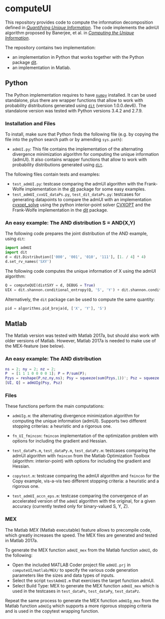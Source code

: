 # computeUI

This repository provides code to compute the information decomposition defined in [*Quantifying Unique Information*](http://dx.doi.org/10.3390/e16042161).
The code implements the admUI algorithm proposed by Banerjee, et al. in [*Computing the Unique Information*](https://arxiv.org/abs/1709.07487).

The repository contains two implementation:
- an implementation in Python that works together with the Python package [dit](https://github.com/dit/).
- an implementation in Matlab. 

## Python

The Python implementation requires to have [`numpy`](http://www.numpy.org) installed.  It can be used standalone, plus there are wrapper functions that allow to work with probability distributions generated using [`dit`](https://github.com/dit/) (version 1.0.0.dev6). The standalone version was tested with Python versions 3.4.2 and 2.7.9.

### Installation and Files

To install, make sure that Python finds the following file (e.g. by copying the file into the python search path or
by amending `sys.path`):
- `admUI.py`: This file contains the implementation of the alternating divergence minimization algorithm for computing the unique information (admUI).  It also contains wrapper functions that allow to work with probability distributions generated using [`dit`](https://github.com/dit/).

The following files contain tests and examples:
- `test_admUI.py`: testcase comparing the admUI algorithm with the Frank-Wolfe implementation in the [dit](https://github.com/dit/) package for some easy examples.
- `test_admUI_cvxUI_dataPs.py`, `test_dit_dataPs.py`: testcases for generating datapoints to compare the admUI with an implementation [cvxopt_solve](https://github.com/Abzinger/BROJA-Bivariate-Partial_Information_Decomposition/blob/master/Python/cvxopt_solve.py) using the python interior-point solver [CVXOPT](http://cvxopt.org/) and the Frank-Wolfe implementation in the [dit](https://github.com/dit/) package.

### An easy example: The AND distribution S = AND(X,Y)

The following code prepares the joint distribution of the AND example, using `dit`:

```python
import admUI
import dit
d = dit.Distribution(['000', '001', '010', '111'], [1. / 4] * 4) 
d.set_rv_names('SXY')
```

The following code computes the unique information of X using the admUI algorithm:

```python
Q = computeQUI(distSXY = d, DEBUG = True)
UIX = dit.shannon.conditional_entropy(Q, 'S', 'Y') + dit.shannon.conditional_entropy(Q, 'X', 'Y') - dit.shannon.conditional_entropy(Q, 'SX', 'Y')
```

Alternatively, the `dit` package can be used to compute the same quantity:

```python
pid = algorithms.pid_broja(d, ['X', 'Y'], 'S') 
```

## Matlab

The Matlab version was tested with Matlab 2017a, but should also work with older versions of Matlab.  However, Matlab 2017a is needed to make use of the MEX-feature (see below).

### An easy example: The AND distribution

```matlab
ns = 2; ny = 2; nz = 2; 
P  = [1 1 1 0 0 0 0 1]; P = P/sum(P);
Pzys = reshape(P,nz,ny,ns); Psy = squeeze(sum(Pzys,1))'; Psz = squeeze(sum(Pzys,2))';
[UI, Q] = admUIg(Psy, Psz)
```

### Files

These functions perform the main computations:
- `admUIg.m`: the alternating divergence minimization algorithm for computing the unique information (admUI).  Supports two different stopping criterias: a heuristic and a rigorous one.
- `fn_UI_fmincon`: `fmincon` implementation of the optimization problem with options for including the gradient and Hessian.

- `test_dataPs.m`, `test_dataPy.m`, `test_dataPz.m`: testcases comparing the admUI algorithm with `fmincon` from the Matlab Optimization Toolbox (algorithm: interior-point) with options for including the gradient and Hessian.
- `copytest.m`: testcase comparing the admUI algorithm and `fmincon` for the Copy example, vis-a-vis two different stopping criteria: a heuristic and a rigorous one.
- `test_admUI_accn_eps.m`: testcase comparing the convergence of an accelerated version of the `admUI` algorithm with the original, for a given accuracy (currently tested only for binary-valued S, Y, Z).

### MEX

The Matlab *MEX* (Matlab executable) feature allows to precompile code, which greatly increases the speed. The MEX files are generated and tested in Matlab 2017a.

To generate the MEX function `admUI_mex` from the Matlab function `admUI`, do the following:
- Open the included MATLAB Coder project file `admUI.prj` in `computeUI/matlab/MEX/` to specify the various code generation parameters like the sizes and data types of inputs.
- Select the script `testAdmUI.m` that exercises the target function admUI.
- Select Build Type: MEX to generate the MEX function `admUI_mex` which is used in the testcases in `test_dataPs`, `test_dataPy`, `test_dataPz`.

Repeat the same process to generate the MEX function `admUIg_mex` from the Matlab function `admUIg` which supports a more rigorous stopping criteria and is used in the copytest wrapping function.
